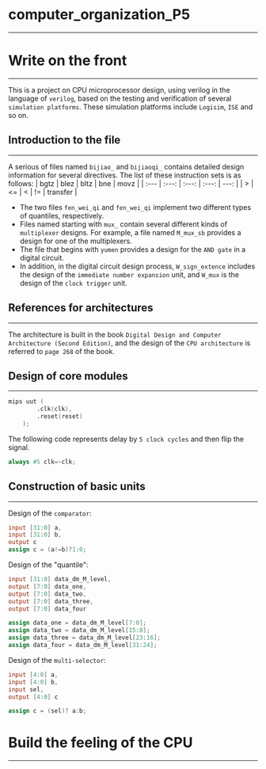 # computer_organization_P5
---
# Write on the front
---
This is a project on CPU microprocessor design, using verilog in the language of `verilog`, based on the testing and verification of several `simulation platforms`. These simulation platforms include `Logisim`, `ISE` and so on.

## Introduction to the file
---
A serious of files named `bijiao_` and `bijiaoqi_` contains detailed design information for several directives. The list of these instruction sets is as follows:
| bgtz | blez | bltz | bne | movz |
| :--- | :---: | :---: | :---: | ---: |
| > | <= | < | != | transfer |

*    The two files `fen_wei_qi` and `fen_wei_qi` implement two different types of quantiles, respectively.
*    Files named starting with `mux_` contain several different kinds of `multiplexer` designs. For example, a file named `M_mux_sb` provides a design for one of the multiplexers.
*    The file that begins with `yumen` provides a design for the `AND gate` in a digital circuit.
*    In addition, in the digital circuit design process, `W_sign_extence` includes the design of the `immediate number expansion` unit, and `W_mux` is the design of the `clock trigger` unit.

## References for architectures
---
The architecture is built in the book `Digital Design and Computer Architecture (Second Edition)`, and the design of the `CPU architecture` is referred to `page 268` of the book.

## Design of core modules
---
```Verilog
mips uut (
		.clk(clk), 
		.reset(reset)
	);
```

The following code represents delay by `5 clock cycles` and then flip the signal.
``` Verilog
always #5 clk=~clk;
```
## Construction of basic units
---
Design of the `comparator`:
```Verilog
input [31:0] a,
input [31:0] b,
output c
assign c = (a!=b)?1:0;
```
Design of the "quantile":
```Verilog
input [31:0] data_dm_M_level,
output [7:0] data_one,
output [7:0] data_two,
output [7:0] data_three,
output [7:0] data_four

assign data_one = data_dm_M_level[7:0];
assign data_two = data_dm_M_level[15:8];
assign data_three = data_dm_M_level[23:16];
assign data_four = data_dm_M_level[31:24];
```
Design of the `multi-selector`:
```Verilog
input [4:0] a,
input [4:0] b,
input sel,
output [4:0] c

assign c = (sel)? a:b;
```

# Build the feeling of the CPU
---

